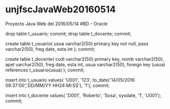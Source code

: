 # unjfscJavaWeb20160514
Proyecto Java Web del 2016/05/14
#BD - Oracle

drop table t_usuario;
commit;
drop table t_docente;
commit;

create table t_usuario(
usua varchar2(50) primary key not null,
pass varchar2(50),
freg date,
esta int
);
commit;

create table t_docente(
codi varchar2(50) primary key,
nomb varchar2(50),
apel varchar2(50),
freg date,
esta int,
usua varchar2(50),
foreign key (usua) references t_usuario(usua)
);
commit;


insert into t_usuario values(
'U001',
'123',
to_date('14/05/2016 09:37:00','DD/MM/YY HH24:MI:SS'),
'1');
commit;

insert into t_docente values(
'D001',
'Roberto',
'Sosa',
sysdate,
'1',
'U001');
commit;
